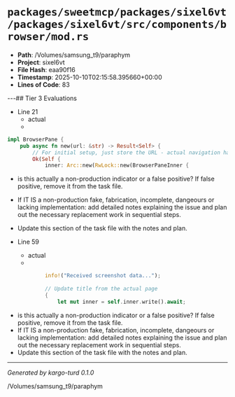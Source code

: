 # `packages/sweetmcp/packages/sixel6vt/packages/sixel6vt/src/components/browser/mod.rs`

- **Path**: /Volumes/samsung_t9/paraphym
- **Project**: sixel6vt
- **File Hash**: eaa90f16  
- **Timestamp**: 2025-10-10T02:15:58.395660+00:00  
- **Lines of Code**: 83

---## Tier 3 Evaluations


- Line 21
  - actual
  - 

```rust
impl BrowserPane {
    pub async fn new(url: &str) -> Result<Self> {
        // For initial setup, just store the URL - actual navigation happens later
        Ok(Self {
            inner: Arc::new(RwLock::new(BrowserPaneInner {
```

- is this actually a non-production indicator or a false positive? If false positive, remove it from the task file.
- If IT IS a non-production fake, fabrication, incomplete, dangeours or lacking implementation: add detailed notes explaining the issue and plan out the necessary replacement work in sequential steps. 
- Update this section of the task file with the notes and plan.


- Line 59
  - actual
  - 

```rust
            info!("Received screenshot data...");
            
            // Update title from the actual page
            {
                let mut inner = self.inner.write().await;
```

- is this actually a non-production indicator or a false positive? If false positive, remove it from the task file.
- If IT IS a non-production fake, fabrication, incomplete, dangeours or lacking implementation: add detailed notes explaining the issue and plan out the necessary replacement work in sequential steps. 
- Update this section of the task file with the notes and plan.

---

*Generated by kargo-turd 0.1.0*

/Volumes/samsung_t9/paraphym